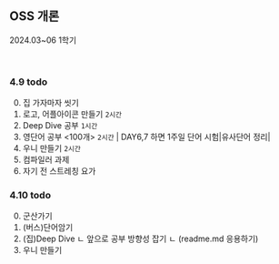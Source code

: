
## OSS 개론

2024.03~06 1학기


<br />

### 4.9 todo
0. 집 가자마자 씻기
1. 로고, 어플아이콘 만들기 `2시간`
2. Deep Dive 공부 `1시간`
3. 영단어 공부 <100개> `2시간`
| DAY6,7 하면 1주일 단어 시험|유사단어 정리|
4. 우니 만들기 `2시간`
5. 컴파일러 과제
6. 자기 전 스트레칭 요가



### 4.10 todo
0. 군산가기
1. (버스)단어암기
2. (집)Deep Dive 
    ㄴ 앞으로 공부 방향성 잡기
    ㄴ (readme.md 응용하기)
3. 우니 만들기

